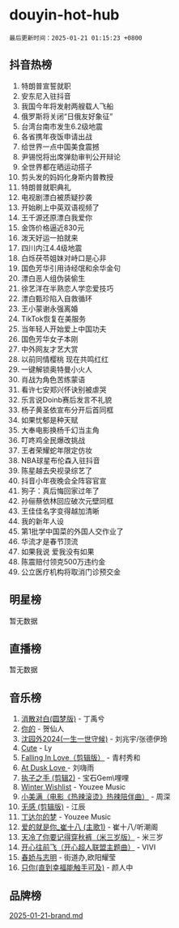 # douyin-hot-hub

`最后更新时间：2025-01-21 01:15:23 +0800`

## 抖音热榜

1. 特朗普宣誓就职
1. 安东尼入驻抖音
1. 我国今年将发射两艘载人飞船
1. 俄罗斯将关闭“日俄友好象征”
1. 台湾台南市发生6.2级地震
1. 各省携年夜饭申请出战
1. 给世界一点中国美食震撼
1. 尹锡悦将出席弹劾审判公开辩论
1. 全世界都在晒运动搭子
1. 剪头发的妈妈化身斯内普教授
1. 特朗普就职典礼
1. 电视剧漂白被质疑抄袭
1. 开始刷上中英双语视频了
1. 王千源还原漂白我爱你
1. 金饰价格逼近830元
1. 泼天好运一拍就来
1. 四川内江4.4级地震
1. 白烁茯苓姐妹对峙口是心非
1. 国色芳华引用诗经氓和余华金句
1. 漂白恶人组伪装偷生
1. 徐艺洋在半熟恋人学恋爱技巧
1. 漂白甄珍陷入自救循环
1. 王小蒙谢永强离婚
1. TikTok恢复在美服务
1. 当年轻人开始爱上中国功夫
1. 国色芳华女子本刚
1. 中外网友才艺大赏
1. 以前同情樱桃 现在共鸣红红
1. 一键解锁奥特曼小火人
1. 肖战为角色苦练蒙语
1. 看许七安郑兴怀诀别被虐哭
1. 乐言说Doinb赛后发言不礼貌
1. 杨子黄圣依宣布分开后首同框
1. 如果忧郁是种天赋
1. 大奉电影换杨千幻当主角
1. 叮咚鸡全民爆改挑战
1. 王者荣耀蛇年限定仿妆
1. NBA球星布伦森入驻抖音
1. 陈星越去央视录综艺了
1. 抖音小年夜晚会全阵容官宣
1. 狗子：真后悔回家过年了
1. 孙俪蔡依林回应破次元壁同框
1. 王佳佳名字变得越加清晰
1. 我的新年人设
1. 第1批学中国菜的外国人交作业了
1. 华流才是春节顶流
1. 如果我说 爱我没有如果
1. 陈震赔付领克500万违约金
1. 公立医疗机构将取消门诊预交金

## 明星榜

暂无数据

## 直播榜

暂无数据

## 音乐榜

1. [消散对白(圆梦版)](https://sf5-hl-cdn-tos.douyinstatic.com/obj/tos-cn-ve-2774/og4jB5I5IizzoZVAAAzWgBMAsMDWoArfwBOiFs) - 丁禹兮
1. [你的](https://sf5-hl-cdn-tos.douyinstatic.com/obj/tos-cn-ve-2774/oYuIeKf42jB7sEV6B2upMdpYAgfrQWj0FeRegh) - 贺仙人
1. [沈园外2024(一生一世守候)](https://sf5-hl-cdn-tos.douyinstatic.com/obj/tos-cn-ve-2774/oAIYMHGCmKaYKFDd6FZBf9AfMfx1eErAAEJAFH) - 刘兆宇/张德伊玲
1. [Cute](https://sf5-hl-cdn-tos.douyinstatic.com/obj/tos-cn-ve-2774/o4IbIzHWKAAB4wsS5qMBRiiAlEBGTpQRNfFvuo) - Ly
1. [Falling In Love（剪辑版）](https://sf5-hl-cdn-tos.douyinstatic.com/obj/tos-cn-ve-2774/o8ajpA8zzgBPahbBIO8AcKGBLJezFCRd1wfP9f) - 青村秀和
1. [ At Dusk  Love ](https://sf5-hl-cdn-tos.douyinstatic.com/obj/tos-cn-ve-2774/o8CrpCf5CaYgI4ZrtQgMQAFEfuGqNnRSDQAPBc) - 刘嗨雨
1. [执子之手 (剪辑2)](https://sf3-cdn-tos.douyinstatic.com/obj/tos-cn-ve-2774/oUoZLQjCc31XzqsBnBQUNgeKtYPBcgbFDwtfcu) - 宝石Gem\哩哩
1. [Winter Wishlist](https://sf5-hl-cdn-tos.douyinstatic.com/obj/tos-cn-ve-2774/oIIgUOeamCFCVAzxN6MFRLIBlLGpUqQxeeHrLE) - Youzee Music
1. [小美满（电影《热辣滚烫》热辣陪伴曲）](https://sf5-hl-cdn-tos.douyinstatic.com/obj/tos-cn-ve-2774/o0GAn2lSgfZIDUgtevCGDQYnFg4CwnrBaxbTZL) - 周深
1. [无感 (剪辑版)](https://sf6-cdn-tos.douyinstatic.com/obj/tos-cn-ve-2774/o0eIsUzJBDlQaQFC5OFlgbMEZC1TFYBftOBn6p) - 江辰
1. [丁达尔的梦](https://sf5-hl-cdn-tos.douyinstatic.com/obj/tos-cn-ve-2774/oMU3WirUZBVQkAC9ccG5P2IQirziZM2RTInUY) - Youzee Music
1. [爱的就是你_崔十八 (主歌1)](https://sf5-hl-cdn-tos.douyinstatic.com/obj/tos-cn-ve-2774/oI5BO5DhFZ6UTcNCnZaOCBLtZ7WIMQGfgnXf5E) - 崔十八/听潮阁
1. [天冷了你要记得穿秋裤（米三岁版）](https://sf5-hl-cdn-tos.douyinstatic.com/obj/tos-cn-ve-2774/oQlIwVIDWiZ6BQilAorS7MA0AgCkQDvcZAdm1) - 米三岁
1. [开心往前飞（开心超人联盟主题曲）](https://sf5-hl-cdn-tos.douyinstatic.com/obj/tos-cn-ve-2774/9d8fb7c82cf1421fb93a9fe925275e0a) - VIVI
1. [春娇与志明](https://sf5-hl-cdn-tos.douyinstatic.com/obj/tos-cn-ve-2774/e530d8fceb7044b39707d7f9ff54add1) - 街道办,欧阳耀莹
1. [只你(直到幸福能触手可及)](https://sf5-hl-cdn-tos.douyinstatic.com/obj/tos-cn-ve-2774/o0lBkRDzFTeaVSUz3ZZSCBVtZ5DIMQGfgmEAuE) - 颜人中

## 品牌榜

[2025-01-21-brand.md](2025-01-21-brand.md)
